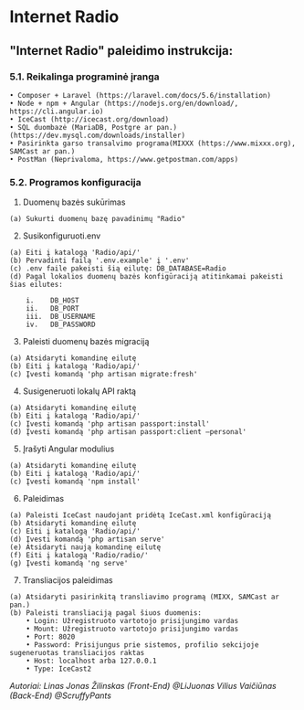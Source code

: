 # Internet Radio

## "Internet Radio" paleidimo instrukcija:


###  5.1. Reikalinga programinė įranga 

    • Composer + Laravel (https://laravel.com/docs/5.6/installation)
    • Node + npm + Angular (https://nodejs.org/en/download/, https://cli.angular.io)
    • IceCast (http://icecast.org/download)
    • SQL duombazė (MariaDB, Postgre ar pan.) (https://dev.mysql.com/downloads/installer)
    • Pasirinkta garso transalvimo programa(MIXXX (https://www.mixxx.org), SAMCast ar pan.)
    • PostMan (Neprivaloma, https://www.getpostman.com/apps)

###  5.2. Programos konfiguracija

  1. Duomenų bazės sukūrimas
  
    (a) Sukurti duomenų bazę pavadinimų "Radio"

  2. Susikonfiguruoti.env
  
    (a) Eiti į katalogą 'Radio/api/' 
    (b) Pervadinti failą '.env.example' į '.env' 
    (c) .env faile pakeisti šią eilutę: DB_DATABASE=Radio
    (d) Pagal lokalios duomenų bazės konfigūraciją atitinkamai pakeisti šias eilutes: 
    
        i.    DB_HOST
        ii.   DB_PORT 
        iii.  DB_USERNAME 
        iv.   DB_PASSWORD


  3. Paleisti duomenų bazės migraciją

    (a) Atsidaryti komandinę eilutę 
    (b) Eiti į katalogą 'Radio/api/'
    (c) Įvesti komandą 'php artisan migrate:fresh'


  4. Susigeneruoti lokalų API raktą

    (a) Atsidaryti komandinę eilutę 
    (b) Eiti į katalogą 'Radio/api/' 
    (c) Įvesti komandą 'php artisan passport:install'
    (d) Įvesti komandą 'php artisan passport:client –personal'


  5. Įrašyti Angular modulius

    (a) Atsidaryti komandinę eilutę 
    (b) Eiti į katalogą 'Radio/api/'
    (c) Įvesti komandą 'npm install'


  6. Paleidimas

    (a) Paleisti IceCast naudojant pridėtą IceCast.xml konfigūraciją 
    (b) Atsidaryti komandinę eilutę 
    (c) Eiti į katalogą 'Radio/api/'
    (d) Įvesti komandą 'php artisan serve' 
    (e) Atsidaryti naują komandinę eilutę 
    (f) Eiti į katalogą 'Radio/radio/' 
    (g) Įvesti komandą 'ng serve'


  7. Transliacijos paleidimas

    (a) Atsidaryti pasirinkitą transliavimo programą (MIXX, SAMCast ar pan.) 
    (b) Paleisti transliaciją pagal šiuos duomenis: 
        • Login: Užregistruoto vartotojo prisijungimo vardas 
        • Mount: Užregistruoto vartotojo prisijungimo vardas 
        • Port: 8020 
        • Password: Prisijungus prie sistemos, profilio sekcijoje sugeneruotas transliacijos raktas 
        • Host: localhost arba 127.0.0.1 
        • Type: IceCast2




*Autoriai:
Linas Jonas Žilinskas (Front-End) @LiJuonas
Vilius Vaičiūnas (Back-End) @ScruffyPants*
